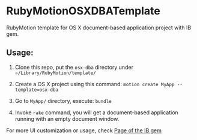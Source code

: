 # RubyMotionOSXDBATemplate
RubyMotion template for OS X document-based application project with IB gem.

## Usage:

1. Clone this repo, put the `osx-dba` directory under `~/Library/RubyMotion/template/`

2. Create a OS X project using this command: `motion create MyApp --template=osx-dba`

3. Go to `MyApp/` directory, execute: `bundle`

4. Invoke `rake` command, you will get a document-based application running with an empty document window.


For more UI customization or usage, check [Page of the IB gem](https://github.com/rubymotion/ib)
